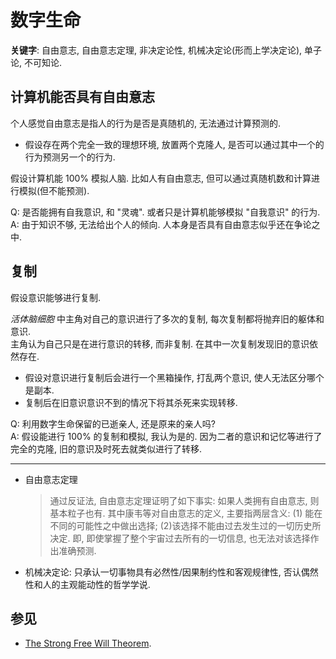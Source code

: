 # 数字生命

**关键字**: 自由意志, 自由意志定理, 非决定论性, 机械决定论(形而上学决定论), 单子论, 不可知论.  

## 计算机能否具有自由意志

个人感觉自由意志是指人的行为是否是真随机的, 无法通过计算预测的.  

- 假设存在两个完全一致的理想环境, 放置两个克隆人, 是否可以通过其中一个的行为预测另一个的行为.  

假设计算机能 100% 模拟人脑. 比如人有自由意志, 但可以通过真随机数和计算进行模拟(但不能预测).  

Q: 是否能拥有自我意识, 和 "灵魂". 或者只是计算机能够模拟 "自我意识" 的行为.  
A: 由于知识不够, 无法给出个人的倾向. 人本身是否具有自由意志似乎还在争论之中.  

## 复制

假设意识能够进行复制.  

*活体脑细胞* 中主角对自己的意识进行了多次的复制, 每次复制都将抛弃旧的躯体和意识.  
主角认为自己只是在进行意识的转移, 而非复制. 在其中一次复制发现旧的意识依然存在.  

- 假设对意识进行复制后会进行一个黑箱操作, 打乱两个意识, 使人无法区分哪个是副本.
- 复制后在旧意识意识不到的情况下将其杀死来实现转移.

Q: 利用数字生命保留的已逝亲人, 还是原来的亲人吗?  
A: 假设能进行 100% 的复制和模拟, 我认为是的. 因为二者的意识和记忆等进行了完全的克隆, 旧的意识及时死去就类似进行了转移.  

---

- 自由意志定理

    > 通过反证法, 自由意志定理证明了如下事实: 如果人类拥有自由意志, 则基本粒子也有.
    > 其中康韦等对自由意志的定义, 主要指两层含义:
    > (1) 能在不同的可能性之中做出选择;
    > (2)该选择不能由过去发生过的一切历史所决定.
    > 即, 即使掌握了整个宇宙过去所有的一切信息, 也无法对该选择作出准确预测.

- 机械决定论: 只承认一切事物具有必然性/因果制约性和客观规律性, 否认偶然性和人的主观能动性的哲学学说.  

## 参见

- [The Strong Free Will Theorem](https://www.ams.org/notices/200902/rtx090200226p.pdf).


